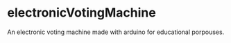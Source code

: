 # electronicVotingMachine
 An electronic voting machine made with arduino for educational porpouses.
